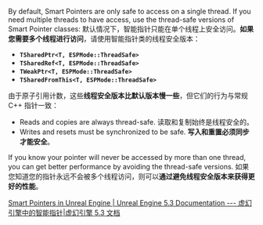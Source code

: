 By default, Smart Pointers are only safe to access on a single thread. If you need multiple threads to have access, use the thread-safe versions of Smart Pointer classes:
默认情况下，智能指针只能在单个线程上安全访问。**如果您需要多个线程进行访问**，请使用智能指针类的线程安全版本：

- **`TSharedPtr<T, ESPMode::ThreadSafe>`**
- **`TSharedRef<T, ESPMode::ThreadSafe>`**
- **`TWeakPtr<T, ESPMode::ThreadSafe>`**
- **`TSharedFromThis<T, ESPMode::ThreadSafe>`**

由于原子引用计数，这些**线程安全版本比默认版本慢一些**，但它们的行为与常规 C++ 指针一致：

- Reads and copies are always thread-safe.
  读取和复制始终是线程安全的。
- Writes and resets must be synchronized to be safe.
  **写入和重置必须同步才能安全**。

If you know your pointer will never be accessed by more than one thread, you can get better performance by avoiding the thread-safe versions.
如果您知道您的指针永远不会被多个线程访问，则可以**通过避免线程安全版本来获得更好的性能**。

[Smart Pointers in Unreal Engine | Unreal Engine 5.3 Documentation --- 虚幻引擎中的智能指针|虚幻引擎 5.3 文档](https://docs.unrealengine.com/5.3/en-US/smart-pointers-in-unreal-engine/)